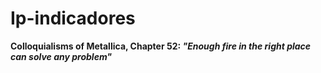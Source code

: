 # Ip-indicadores

**Colloquialisms of Metallica, Chapter 52: _"Enough fire in the right place can solve any problem"_**
